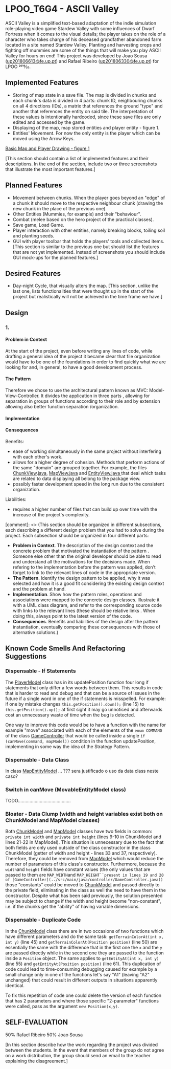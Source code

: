 # LPOO_T6G4 - ASCII Valley

ASCII Valley is a simplified text-based adaptation of the indie simulation role-playing video game Stardew Valley with some influences of
 Dwarf Fortress when it comes to the visual details;
the player takes on the role of a character who takes charge of his deceased grandfather abandoned farm located in a site named Stardew Valley.
Planting and harvesting crops and fighting off mummies are some of the things that will make you play ASCII Valley for hours on end!
This project was developed by Joao Sousa (up201806613@fe.up.pt) and Rafael Ribeiro (up201806330@fe.up.pt) for LPOO 2019⁄20.

## Implemented Features

- Storing of map state in a save file. The map is divided in chunks and each chunk's data is divided in 4 parts: chunk ID, neighbouring 
 chunks on all 4 directions (IDs), a matrix that references the ground "type" and another that references the entity on said tile. 
 The interpretation of these values is intentionally hardcoded, since these save files are only edited and accessed by the game.
- Displaying of the map, map stored entities and player entity - figure 1.
- Entities' Movement. For now the only entity is the player which can be moved using the Arrow Keys.


[Basic Map and Player Drawing - figure 1](./screenshots/basicMapAndPlayerDrawing.png)

[This section should contain a list of implemented features and their descriptions. In the end of the section, include two or three
 screenshots that illustrate the most important features.]

## Planned Features

- Movement between chunks. When the player goes beyond an "edge" of a chunk it should move to the respective neighbour chunk (drawing the
 new chunk in the place of the previous one).
- Other Entities (Mummies, for example) and their "behaviour".
- Combat (melee based on the hero project of the practical classes).
- Save game, Load Game.
- Player interaction with other entities, namely breaking blocks, toiling soil and planting seeds.
- GUI with player toolbar that holds the players' tools and collected items.
[This section is similar to the previous one but should list the features that are not yet implemented. Instead of screenshots you should
 include GUI mock-ups for the planned features.]

## Desired Features

- Day-night Cycle, that visually alters the map.
[This section, unlike the last one, lists functionalities that were thought up in the start of the project but realistically will not be achieved in the time frame we have.]

## Design

### 1.

#### **Problem in Context**
At the start of the project, even before writing any lines of code, while drafting a general idea of the project it became clear that
 file organization would have to be one of the foundations in order to find quickly what we are looking for and, in general, to have a good
  development process.

#### **The Pattern**

Therefore we chose to use the architectural pattern known as MVC: Model-View-Controller. It divides the application in three parts
, allowing for separation in groups of functions according to their role and by extension allowing also better function separation
/organization.


#### **Implementation**


#### **Consequences**

Benefits:
- ease of working simultaneously in the same project without interfering with each other's work.
- allows for a higher degree of cohesion. Methods that perform actions of the same "domain" are grouped together. For example, the
 files [ChunkView.java](../src/main/java/view/ChunkView.java), [MapView.java](../src/main/java/view/MapView.java) and [EntityView.java
 ](../src/main/java/view/EntityView.java) that deal which tasks are related to data displaying all belong to the package view.
- possibly faster development speed in the long run due to the consistent organization.


Liabilities:
- requires a higher number of files that can build up over time with the increase of the project's complexity.

[comment]: <> (This section should be organized in different subsections, each describing a different design problem that you had to solve during the
 project. Each subsection should be organized in four different parts:
- **Problem in Context**. The description of the design context and the concrete problem that motivated the instantiation of the pattern
. Someone else other than the original developer should be able to read and understand all the motivations for the decisions made. When
 refering to the implementation before the pattern was applied, don’t forget to link to the relevant lines of code in the appropriate
  version.
- **The Pattern**. Identify the design pattern to be applied, why it was selected and how it is a good fit considering the existing
 design context and the problem at hand.
- **Implementation**. Show how the pattern roles, operations and associations were mapped to the concrete design classes. Illustrate it
 with a UML class diagram, and refer to the corresponding source code with links to the relevant lines (these should be relative links
 . When doing this, always point to the latest version of the code.
- **Consequences**. Benefits and liabilities of the design after the pattern instantiation, eventually comparing these consequences with
 those of alternative solutions.)


## Known Code Smells And Refactoring Suggestions

### Dispensable - If Statements

The [PlayerModel](../src/main/java/model/PlayerModel.java) class has in its updatePosition function four long if statements that only differ a few words between them.
This results in code that is harder to read and debug and that can be a source of issues in the future if a single word in one of the if statements is misspelled.
For example: if one by mistake changes ``this.getPosition().down();`` (line 15) to ``this.getPosition().up();`` at first sight it may go unnoticed and afterwards cost an unnecessary waste of time when the bug is detected.

One way to improve this code would be to have a function with the name for example "move" associated with each of the elements of the ``enum COMMAND`` of the class [GameController](../src/main/java/controller/GameController.java) 
that would be called inside a single ```if (canMove(command, mapModel))``` condition in the function updatePosition, implementing in some way the idea of the Strategy Pattern.


### Dispensable - Data Class

In class [MapEntityModel](../src/main/java/model/MapEntityModel.java) ...   ??? sera justificado o uso da data class neste caso?

### Switch in canMove (MovableEntityModel class)

TODO.........................................

### Bloater - Data Clump (width and height variables exist both on ChunkModel and MapModel classes)

Both [ChunkModel](../src/main/java/model/ChunkModel.java) and [MapModel](../src/main/java/model/MapModel.java) classes have two fields in common: ``private int width`` and ``private int height`` (lines 9-10 in ChunkModel and lines 21-22 in MapModel).
This situation is unnecessary due to the fact that both fields are only used outside of the class constructor in the class ChunkModel (getter of width and height - lines 33 and 37, respectively).
Therefore, they could be removed from [MapModel](../src/main/java/model/MapModel.java) which would reduce the number of parameters of this class's constructor.
Furthermore, because the ``width``and ``height`` fields have constant values (the only values that are passed to them are ``MAP_WIDTH``and `MAP_HEIGHT``present in lines 19 and 20 of [GameController](../src/main/java/controller/GameController.java))`
those "constants" could be moved to [ChunkModel](../src/main/java/model/ChunkModel.java) and passed directly to the private field, eliminating in the class as well the need to have them in the constructor.
Despite what has been said previously, the solution presented may be subject to change if the width and height become "non-constant", i.e. if the chunks get the "ability" of having variable dimensions. 

### Dispensable - Duplicate Code

In the [ChunkModel](../src/main/java/model/ChunkModel.java) class there are in two occasions of two functions which have different parameters and do the same task: ``getTerrainColorAt(int x, int y)`` (line 45) and ``getTerrainColorAt(Position position)`` (line 50)
are essentially the same with the difference that in the first one the ``x`` and the ``y`` are passed directly while in the second one they are passed to the function inside a ``Position``
object. The same applies to ``getEntityAt(int x, int y)`` (line 55) and ``getEntityAt(Position position)`` (line 61).
This duplication of code could lead to time-consuming debugging caused for example by a small change only in one of the functions let's say "A1" (leaving "A2" unchanged) that could result in different outputs in situations apparently identical.

To fix this repetition of code one could delete the version of each function that has 2 parameters and where those specific "2-parameter" functions were called, pass as the argument ``new Position(x,y)``.



## SELF-EVALUATION

50% Rafael Ribeiro
50% Joao Sousa

[In this section describe how the work regarding the project was divided between the students. In the event that members of the group do
 not agree on a work distribution, the group should send an email to the teacher explaining the disagreement.]
